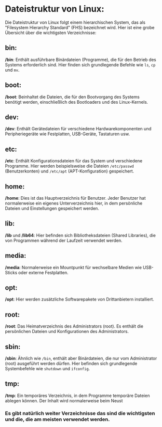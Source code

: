 # Dateistruktur von Linux:

Die Dateistruktur von Linux folgt einem hierarchischen System, das als "Filesystem Hierarchy Standard" (FHS) bezeichnet wird. Hier ist eine grobe Übersicht über die wichtigsten Verzeichnisse:

## bin:

**/bin**: Enthält ausführbare Binärdateien (Programme), die für den Betrieb des Systems erforderlich sind. Hier finden sich grundlegende Befehle wie `ls`, `cp` und `mv`.

## boot:

**/boot**: Beinhaltet die Dateien, die für den Bootvorgang des Systems benötigt werden, einschließlich des Bootloaders und des Linux-Kernels.

## dev:

**/dev**: Enthält Gerätedateien für verschiedene Hardwarekomponenten und Peripheriegeräte wie Festplatten, USB-Geräte, Tastaturen usw.

## etc:

**/etc**: Enthält Konfigurationsdateien für das System und verschiedene Programme. Hier werden beispielsweise die Dateien `/etc/passwd` (Benutzerkonten) und `/etc/apt` (APT-Konfiguration) gespeichert.

## home:

**/home**: Dies ist das Hauptverzeichnis für Benutzer. Jeder Benutzer hat normalerweise ein eigenes Unterverzeichnis hier, in dem persönliche Dateien und Einstellungen gespeichert werden.

## lib:

**/lib** und **/lib64**: Hier befinden sich Bibliotheksdateien (Shared Libraries), die von Programmen während der Laufzeit verwendet werden.

## media:

**/media**: Normalerweise ein Mountpunkt für wechselbare Medien wie USB-Sticks oder externe Festplatten.

## opt:

**/opt**: Hier werden zusätzliche Softwarepakete von Drittanbietern installiert.

## root:

**/root**: Das Heimatverzeichnis des Administrators (root). Es enthält die persönlichen Dateien und Konfigurationen des Administrators.

## sbin:

**/sbin**: Ähnlich wie `/bin`, enthält aber Binärdateien, die nur vom Administrator (root) ausgeführt werden dürfen. Hier befinden sich grundlegende Systembefehle wie `shutdown` und `ifconfig`.

## tmp:

**/tmp**: Ein temporäres Verzeichnis, in dem Programme temporäre Dateien ablegen können. Der Inhalt wird normalerweise beim Neust

### Es gibt natürlich weiter Verzeichnisse das sind die wichtigsten und die, die am meisten verwendet werden.
